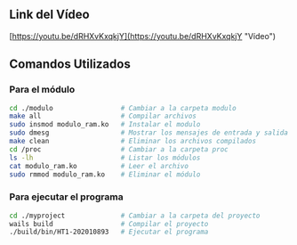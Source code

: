 ## Link del Vídeo
[https://youtu.be/dRHXvKxqkjY](https://youtu.be/dRHXvKxqkjY "Vídeo")

## Comandos Utilizados
### Para el módulo
```sh
cd ./modulo                 # Cambiar a la carpeta modulo
make all                    # Compilar archivos
sudo insmod modulo_ram.ko   # Instalar el modulo
sudo dmesg                  # Mostrar los mensajes de entrada y salida del módulo
make clean                  # Eliminar los archivos compilados
cd /proc                    # Cambiar a la carpeta proc
ls -lh                      # Listar los módulos
cat modulo_ram.ko           # Leer el archivo
sudo rmmod modulo_ram.ko    # Eliminar el módulo
```

### Para ejecutar el programa
```sh
cd ./myproject              # Cambiar a la carpeta del proyecto
wails build                 # Compilar el proyecto
./build/bin/HT1-202010893   # Ejecutar el programa
```